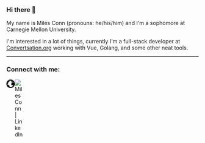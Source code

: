 ### Hi there 👋

My name is Miles Conn (pronouns: he/his/him) and I'm a sophomore at Carnegie
Mellon University. 

I'm interested in a lot of things, currently I'm a full-stack developer at
[Convertsation.org] working with Vue, Golang, and some other neat
tools. 

---

### Connect with me: 

[<img align="left" alt="milesconn.io" width="22px" src="https://raw.githubusercontent.com/iconic/open-iconic/master/svg/globe.svg" />][website]
[<img align="left" alt="Miles Conn | LinkedIn" width="22px" src="https://cdn.jsdelivr.net/npm/simple-icons@v3/icons/linkedin.svg" />][linkedin]


[website]: https://milesconn.io/ 
[linkedin]: https://www.linkedin.com/in/miles-conn-0592b819b
[Convertsation.org]: https://www.convertsation.org/
